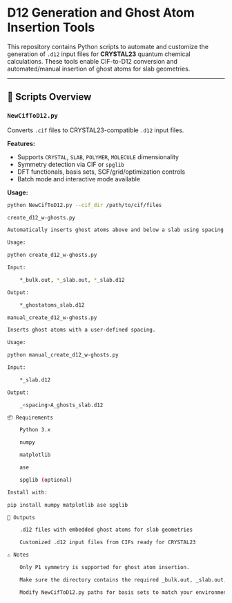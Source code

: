 # D12 Generation and Ghost Atom Insertion Tools

This repository contains Python scripts to automate and customize the generation of `.d12` input files for **CRYSTAL23** quantum chemical calculations. These tools enable CIF-to-D12 conversion and automated/manual insertion of ghost atoms for slab geometries.

---

## 📜 Scripts Overview

### `NewCifToD12.py`

Converts `.cif` files to CRYSTAL23-compatible `.d12` input files.

**Features:**
- Supports `CRYSTAL`, `SLAB`, `POLYMER`, `MOLECULE` dimensionality
- Symmetry detection via CIF or `spglib`
- DFT functionals, basis sets, SCF/grid/optimization controls
- Batch mode and interactive mode available

**Usage:**
```bash
python NewCifToD12.py --cif_dir /path/to/cif/files

create_d12_w-ghosts.py

Automatically inserts ghost atoms above and below a slab using spacing computed from _bulk.out and _slab.out.

Usage:

python create_d12_w-ghosts.py

Input:

    *_bulk.out, *_slab.out, *_slab.d12

Output:

    *_ghostatoms_slab.d12

manual_create_d12_w-ghosts.py

Inserts ghost atoms with a user-defined spacing.

Usage:

python manual_create_d12_w-ghosts.py

Input:

    *_slab.d12

Output:

    _<spacing>A_ghosts_slab.d12

📦 Requirements

    Python 3.x

    numpy

    matplotlib

    ase

    spglib (optional)

Install with:

pip install numpy matplotlib ase spglib

📂 Outputs

    .d12 files with embedded ghost atoms for slab geometries

    Customized .d12 input files from CIFs ready for CRYSTAL23

⚠️ Notes

    Only P1 symmetry is supported for ghost atom insertion.

    Make sure the directory contains the required _bulk.out, _slab.out, and .d12 files.

    Modify NewCifToD12.py paths for basis sets to match your environment.
